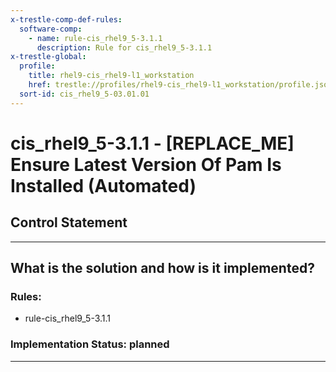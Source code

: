 ```yaml
---
x-trestle-comp-def-rules:
  software-comp:
    - name: rule-cis_rhel9_5-3.1.1
      description: Rule for cis_rhel9_5-3.1.1
x-trestle-global:
  profile:
    title: rhel9-cis_rhel9-l1_workstation
    href: trestle://profiles/rhel9-cis_rhel9-l1_workstation/profile.json
  sort-id: cis_rhel9_5-03.01.01
---
```


# cis_rhel9_5-3.1.1 - \[REPLACE_ME\] Ensure Latest Version Of Pam Is Installed (Automated)

## Control Statement

______________________________________________________________________

## What is the solution and how is it implemented?

<!-- For implementation status enter one of: implemented, partial, planned, alternative, not-applicable -->

<!-- Note that the list of rules under ### Rules: is read-only and changes will not be captured after assembly to JSON -->

<!-- Add control implementation description here for control: cis_rhel9_5-3.1.1 -->

### Rules:

  - rule-cis_rhel9_5-3.1.1

### Implementation Status: planned

______________________________________________________________________
